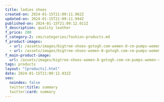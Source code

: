 ```yaml
---
title: ladies shoes
created-on: 2024-01-15T21:09:11.962Z
updated-on: 2024-01-15T21:09:11.994Z
published-on: 2024-01-15T21:09:12.011Z
f_description: quality leather
f_price: 200
f_category-2: cms/categories/fashion-products.md
f_product-images:
  - url: /assets/images/bigtree-shoes-gotogh.com-women-8-cm-pumps-women-stiletto-metal-beads-4-ghana-accra-lady-kitten-heels-women-new-sexy-party.jpg
  - url: /assets/images/bigtree-shoes-women-8-gotogh.com-cm-pumps-women-stiletto-metal-beads-6-ghana-accra-lady-kitten-heels-women-new-sexy-party.jpg
f_main-product-image:
  url: /assets/images/bigtree-shoes-women-8-gotogh.com-cm-pumps-women-stiletto-metal-beads-6-ghana-accra-lady-kitten-heels-women-new-sexy-party.jpg
tags: products
layout: "[products].html"
date: 2024-01-15T21:09:12.032Z
seo:
  noindex: false
  twitter:title: summary
  twitter:card: summary
---
```


